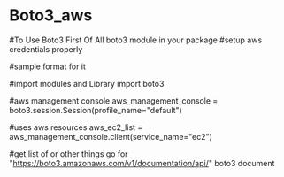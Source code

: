 # Boto3_aws
#To Use Boto3 First Of All boto3 module in your package
#setup aws credentials properly 

#sample format for it

#import modules and Library
import boto3

#aws management console
aws_management_console = boto3.session.Session(profile_name="default")

#uses aws resources
aws_ec2_list = aws_management_console.client(service_name="ec2")

#get list of or other things go for "https://boto3.amazonaws.com/v1/documentation/api/"      boto3 document 

